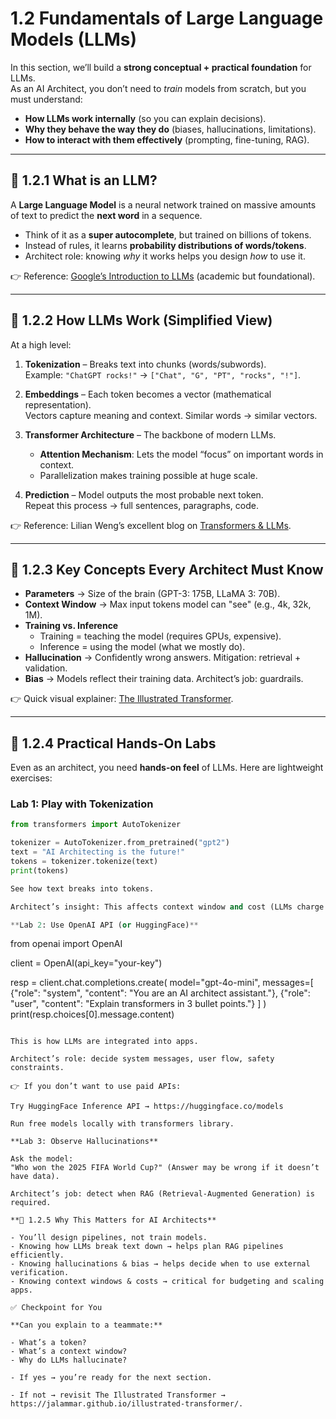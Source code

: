 # 1.2 Fundamentals of Large Language Models (LLMs)

In this section, we’ll build a **strong conceptual + practical foundation** for LLMs.  
As an AI Architect, you don’t need to _train_ models from scratch, but you must understand:

- **How LLMs work internally** (so you can explain decisions).
- **Why they behave the way they do** (biases, hallucinations, limitations).
- **How to interact with them effectively** (prompting, fine-tuning, RAG).

---

## 🔹 1.2.1 What is an LLM?

A **Large Language Model** is a neural network trained on massive amounts of text to predict the **next word** in a sequence.

- Think of it as a **super autocomplete**, but trained on billions of tokens.
- Instead of rules, it learns **probability distributions of words/tokens**.
- Architect role: knowing _why_ it works helps you design _how_ to use it.

👉 Reference: [Google’s Introduction to LLMs](https://ai.google/static/documents/transformer_models_for_NLP.pdf) (academic but foundational).

---

## 🔹 1.2.2 How LLMs Work (Simplified View)

At a high level:

1. **Tokenization** – Breaks text into chunks (words/subwords).  
   Example: `"ChatGPT rocks!"` → `["Chat", "G", "PT", "rocks", "!"]`.

2. **Embeddings** – Each token becomes a vector (mathematical representation).  
   Vectors capture meaning and context. Similar words → similar vectors.

3. **Transformer Architecture** – The backbone of modern LLMs.

   - **Attention Mechanism**: Lets the model “focus” on important words in context.
   - Parallelization makes training possible at huge scale.

4. **Prediction** – Model outputs the most probable next token.  
   Repeat this process → full sentences, paragraphs, code.

👉 Reference: Lilian Weng’s excellent blog on [Transformers & LLMs](https://lilianweng.github.io/posts/2023-01-27-llm/).

---

## 🔹 1.2.3 Key Concepts Every Architect Must Know

- **Parameters** → Size of the brain (GPT-3: 175B, LLaMA 3: 70B).
- **Context Window** → Max input tokens model can "see" (e.g., 4k, 32k, 1M).
- **Training vs. Inference**
  - Training = teaching the model (requires GPUs, expensive).
  - Inference = using the model (what we mostly do).
- **Hallucination** → Confidently wrong answers. Mitigation: retrieval + validation.
- **Bias** → Models reflect their training data. Architect’s job: guardrails.

👉 Quick visual explainer: [The Illustrated Transformer](https://jalammar.github.io/illustrated-transformer/).

---

## 🔹 1.2.4 Practical Hands-On Labs

Even as an architect, you need **hands-on feel** of LLMs. Here are lightweight exercises:

### Lab 1: Play with Tokenization

```python
from transformers import AutoTokenizer

tokenizer = AutoTokenizer.from_pretrained("gpt2")
text = "AI Architecting is the future!"
tokens = tokenizer.tokenize(text)
print(tokens)

See how text breaks into tokens.

Architect’s insight: This affects context window and cost (LLMs charge per token).

**Lab 2: Use OpenAI API (or HuggingFace)**


```

from openai import OpenAI

client = OpenAI(api_key="your-key")

resp = client.chat.completions.create(
model="gpt-4o-mini",
messages=[
{"role": "system", "content": "You are an AI architect assistant."},
{"role": "user", "content": "Explain transformers in 3 bullet points."}
]
)
print(resp.choices[0].message.content)

```

This is how LLMs are integrated into apps.

Architect’s role: decide system messages, user flow, safety constraints.

👉 If you don’t want to use paid APIs:

Try HuggingFace Inference API → https://huggingface.co/models

Run free models locally with transformers library.

**Lab 3: Observe Hallucinations**

Ask the model:
"Who won the 2025 FIFA World Cup?" (Answer may be wrong if it doesn’t have data).

Architect’s job: detect when RAG (Retrieval-Augmented Generation) is required.

**🔹 1.2.5 Why This Matters for AI Architects**

- You’ll design pipelines, not train models.
- Knowing how LLMs break text down → helps plan RAG pipelines efficiently.
- Knowing hallucinations & bias → helps decide when to use external verification.
- Knowing context windows & costs → critical for budgeting and scaling apps.

✅ Checkpoint for You

**Can you explain to a teammate:**

- What’s a token?
- What’s a context window?
- Why do LLMs hallucinate?

- If yes → you’re ready for the next section.

- If not → revisit The Illustrated Transformer → https://jalammar.github.io/illustrated-transformer/.
```
